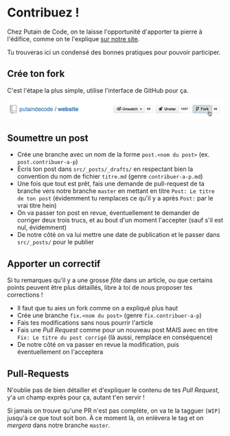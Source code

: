 # Contribuez !

Chez Putain de Code, on te laisse l'opportunité d'apporter ta pierre à
l'édifice, comme on te l'explique [sur notre
site](http://putaindecode.fr/a-propos).

Tu trouveras ici un condensé des bonnes pratiques pour pouvoir participer.

## Crée ton fork

C'est l'étape la plus simple, utilise l'interface de GitHub pour ça.

![github-fork](src/media/github/fork-button.jpg)

## Soumettre un post

* Crée une branche avec un nom de la forme `post.<nom du post>` (ex.
  `post.contribuer-a-p`)
* Écris ton post dans `src/_posts/_drafts/` en respectant bien la convention du
  nom de fichier `titre.md` (genre `contribuer-a-p.md`)
* Une fois que tout est prêt, fais une demande de pull-request de ta branche
  vers notre branche `master` en mettant en titre `Post: Le titre de ton post`
  (évidemment tu remplaces ce qu'il y a après `Post:` par le vrai titre hein)
* On va passer ton post en revue, éventuellement te demander de corriger deux
  trois trucs, et au bout d'un moment l'accepter (sauf s'il est nul, évidemment)
* De notre côté on va lui mettre une date de publication et le passer dans
  `src/_posts/` pour le publier

## Apporter un correctif

Si tu remarques qu'il y a une grosse *fôte* dans un article, ou que certains
points peuvent être plus détaillés, libre à toi de nous proposer tes corrections
!

* Il faut que tu aies un fork comme on a expliqué plus haut
* Crée une branche `fix.<nom du post>` (genre `fix.contribuer-a-p`)
* Fais tes modifications sans nous pourrir l'article
* Fais une *Pull Request* comme pour un nouveau post MAIS avec en titre
  `Fix: Le titre du post corrigé` (là aussi, remplace en conséquence)
* De notre côté on va passer en revue la modification, puis éventuellement on
  l'acceptera

## Pull-Requests

N'oublie pas de bien détailler et d'expliquer le contenu de tes *Pull Request*,
y'a un champ exprès pour ça, autant t'en servir !

Si jamais on trouve qu'une PR n'est pas complète, on va te la tagguer `[WIP]`
jusqu'à ce que tout soit bon. À ce moment là, on enlèvera le tag et on *mergera*
dans notre branche `master`.
